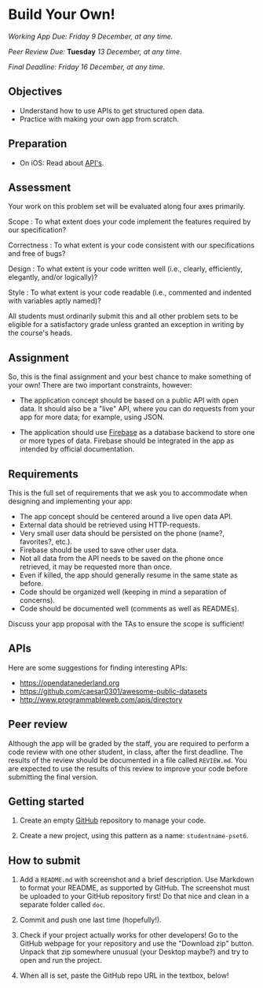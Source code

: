 # Build Your Own!

*Working App Due: Friday 9 December, at any time.*  

*Peer Review Due:* **Tuesday** *13 December, at any time.*

*Final Deadline: Friday 16 December, at any time.*

## Objectives

- Understand how to use APIs to get structured open data.
- Practice with making your own app from scratch.

## Preparation

- On iOS: Read about [API's](/ios/apis).

## Assessment

Your work on this problem set will be evaluated along four axes primarily.

Scope
: To what extent does your code implement the features required by our specification?

Correctness
: To what extent is your code consistent with our specifications and free of bugs?

Design
: To what extent is your code written well (i.e., clearly, efficiently, elegantly, and/or logically)?

Style
: To what extent is your code readable (i.e., commented and indented with variables aptly named)?

All students must ordinarily submit this and all other problem sets to be eligible for a satisfactory grade unless granted an exception in writing by the course's heads.

## Assignment

So, this is the final assignment and your best chance to make something of your own! There are two important constraints, however:

- The application concept should be based on a public API with open data. It should also be a "live" API, where you can do requests from your app for more data; for example, using JSON.

- The application should use [Firebase](https://firebase.google.com/) as a database backend to store one or more types of data. Firebase should be integrated in the app as intended by official documentation.

## Requirements

This is the full set of requirements that we ask you to accommodate when designing and implementing your app:

- The app concept should be centered around a live open data API.
- External data should be retrieved using HTTP-requests.
- Very small user data should be persisted on the phone (name?, favorites?, etc.).
- Firebase should be used to save other user data.
- Not all data from the API needs to be saved on the phone once retrieved, it may be requested more than once.
- Even if killed, the app should generally resume in the same state as before.
- Code should be organized well (keeping in mind a separation of concerns).
- Code should be documented well (comments as well as READMEs).

Discuss your app proposal with the TAs to ensure the scope is sufficient!

## APIs

Here are some suggestions for finding interesting APIs:

- <https://opendatanederland.org>
- <https://github.com/caesar0301/awesome-public-datasets>
- <http://www.programmableweb.com/apis/directory>

## Peer review

Although the app will be graded by the staff, you are required to perform a code review with one other student, in class, after the first deadline. The results of the review should be documented in a file called `REVIEW.md`. You are expected to use the results of this review to improve your code before submitting the final version.

## Getting started

1. Create an empty [GitHub](https://www.github.com/) repository to manage your code.

2. Create a new project, using this pattern as a name: `studentname-pset6`.

## How to submit

1. Add a `README.md` with screenshot and a brief description. Use Markdown to format your README, as supported by GitHub. The screenshot must be uploaded to your GitHub repository first! Do that nice and clean in a separate folder called `doc`.

2. Commit and push one last time (hopefully!).

3. Check if your project actually works for other developers! Go to the GitHub webpage for your repository and use the "Download zip" button. Unpack that zip somewhere unusual (your Desktop maybe?) and try to open and run the project.

4. When all is set, paste the GitHub repo URL in the textbox, below!
